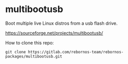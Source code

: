 # multibootusb

Boot multiple live Linux distros from a usb flash drive.

https://sourceforge.net/projects/multibootusb/

How to clone this repo:

```
git clone https://gitlab.com/rebornos-team/rebornos-packages/multibootusb.git
```

